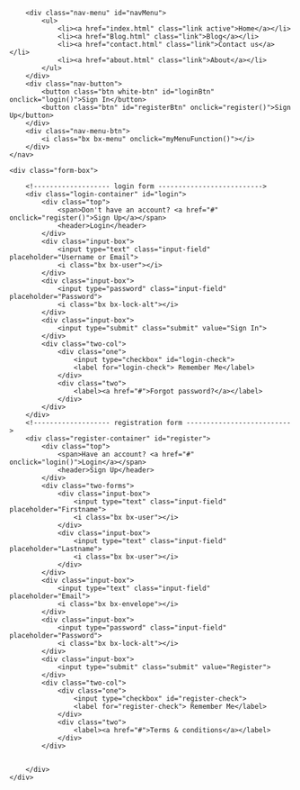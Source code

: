 <!DOCTYPE html>
<html lang="en">
<head>
    <meta charset="UTF-8">
    <meta http-equiv="X-UA-Compatible" content="IE=edge">
    <meta name="viewport" content="width=device-width, initial-scale=1.0">
    <link href='https://unpkg.com/boxicons@2.1.4/css/boxicons.min.css' rel='stylesheet'>
    <link rel="stylesheet" href="login.css">
    <title>Login Page</title>
</head>
<body>
 <div class="wrapper">
    <nav class="nav">
        
        <div class="nav-menu" id="navMenu">
            <ul>
                <li><a href="index.html" class="link active">Home</a></li>
                <li><a href="Blog.html" class="link">Blog</a></li>
                <li><a href="contact.html" class="link">Contact us</a></li>
                <li><a href="about.html" class="link">About</a></li>
            </ul>
        </div>
        <div class="nav-button">
            <button class="btn white-btn" id="loginBtn" onclick="login()">Sign In</button>
            <button class="btn" id="registerBtn" onclick="register()">Sign Up</button>
        </div>
        <div class="nav-menu-btn">
            <i class="bx bx-menu" onclick="myMenuFunction()"></i>
        </div>
    </nav>
<!----------------------------- Form box ----------------------------------->    
    <div class="form-box">
        
        <!------------------- login form -------------------------->
        <div class="login-container" id="login">
            <div class="top">
                <span>Don't have an account? <a href="#" onclick="register()">Sign Up</a></span>
                <header>Login</header>
            </div>
            <div class="input-box">
                <input type="text" class="input-field" placeholder="Username or Email">
                <i class="bx bx-user"></i>
            </div>
            <div class="input-box">
                <input type="password" class="input-field" placeholder="Password">
                <i class="bx bx-lock-alt"></i>
            </div>
            <div class="input-box">
                <input type="submit" class="submit" value="Sign In">
            </div>
            <div class="two-col">
                <div class="one">
                    <input type="checkbox" id="login-check">
                    <label for="login-check"> Remember Me</label>
                </div>
                <div class="two">
                    <label><a href="#">Forgot password?</a></label>
                </div>
            </div>
        </div>
        <!------------------- registration form -------------------------->
        <div class="register-container" id="register">
            <div class="top">
                <span>Have an account? <a href="#" onclick="login()">Login</a></span>
                <header>Sign Up</header>
            </div>
            <div class="two-forms">
                <div class="input-box">
                    <input type="text" class="input-field" placeholder="Firstname">
                    <i class="bx bx-user"></i>
                </div>
                <div class="input-box">
                    <input type="text" class="input-field" placeholder="Lastname">
                    <i class="bx bx-user"></i>
                </div>
            </div>
            <div class="input-box">
                <input type="text" class="input-field" placeholder="Email">
                <i class="bx bx-envelope"></i>
            </div>
            <div class="input-box">
                <input type="password" class="input-field" placeholder="Password">
                <i class="bx bx-lock-alt"></i>
            </div>
            <div class="input-box">
                <input type="submit" class="submit" value="Register">
            </div>
            <div class="two-col">
                <div class="one">
                    <input type="checkbox" id="register-check">
                    <label for="register-check"> Remember Me</label>
                </div>
                <div class="two">
                    <label><a href="#">Terms & conditions</a></label>
                </div>
            </div>
            

        </div>
    </div>
</div>   
<script>
   
   function myMenuFunction() {
    var i = document.getElementById("navMenu");
    if(i.className === "nav-menu") {
        i.className += " responsive";
    } else {
        i.className = "nav-menu";
    }
   }
 
</script>
<script>
    var a = document.getElementById("loginBtn");
    var b = document.getElementById("registerBtn");
    var x = document.getElementById("login");
    var y = document.getElementById("register");
    function login() {
        x.style.left = "4px";
        y.style.right = "-520px";
        a.className += " white-btn";
        b.className = "btn";
        x.style.opacity = 1;
        y.style.opacity = 0;
    }
    function register() {
        x.style.left = "-510px";
        y.style.right = "5px";
        a.className = "btn";
        b.className += " white-btn";
        x.style.opacity = 0;
        y.style.opacity = 1;
    }
</script>
</body>
</html>
